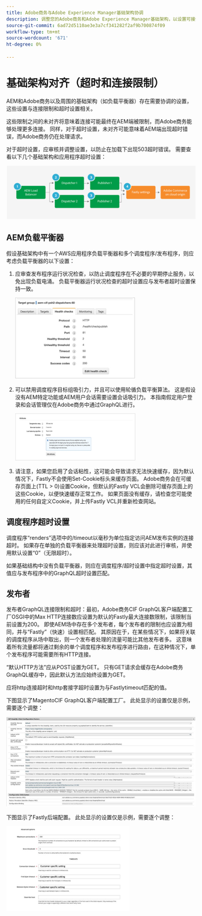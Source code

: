 ```yaml
---
title: Adobe商务与Adobe Experience Manager基础架构协调
description: 调整您的Adobe商务和Adobe Experience Manager基础架构，以设置可接受的超时和连接限制。
source-git-commit: 6ad72d5110ae3e3a7cf341282f2af9b700874f09
workflow-type: tm+mt
source-wordcount: '671'
ht-degree: 0%

---
```



# 基础架构对齐（超时和连接限制）

AEM和Adobe商务以及周围的基础架构（如负载平衡器）存在需要协调的设置，这些设置与连接限制和超时设置相关。

这些限制之间的未对齐将意味着连接可能最终在AEM端被限制，而Adobe商务能够处理更多连接。 同样，对于超时设置，未对齐可能意味着AEM端出现超时错误，而Adobe商务仍在处理请求。

对于超时设置，应审核并调整设置，以防止在加载下出现503超时错误。 需要查看以下几个基础架构和应用程序超时设置：

![描述AEM超时和连接限制的编号图](../assets/commerce-at-scale/timeout-settings.svg)

## AEM负载平衡器

假设基础架构中有一个AWS应用程序负载平衡器和多个调度程序/发布程序，则应考虑负载平衡器的以下设置：

1. 应审查发布程序运行状况检查，以防止调度程序在不必要的早期停止服务，以免出现负载电涌。 负载平衡器运行状况检查的超时设置应与发布者超时设置保持一致。

   ![显示AEM负载平衡器运行状况检查的屏幕截图](../assets/commerce-at-scale/health-checks.png)

1. 可以禁用调度程序目标组吸引力，并且可以使用轮循负载平衡算法。 这是假设没有AEM特定功能或AEM用户会话需要设置会话吸引力。 本指南假定用户登录和会话管理仅在Adobe商务中通过GraphQL进行。

   ![显示AEM会话粘性属性的屏幕截图](../assets/commerce-at-scale/session-stickiness.png)

1. 请注意，如果您启用了会话粘性，这可能会导致请求无法快速缓存，因为默认情况下，Fastly不会使用Set-Cookie标头来缓存页面。 Adobe商务会在可缓存页面上(TTL > 0)设置Cookie，但默认的Fastly VCL会删除可缓存页面上的这些Cookie，以便快速缓存正常工作。 如果页面没有缓存，请检查您可能使用的任何自定义Cookie，并上传Fastly VCL并重新检查网站。

## 调度程序超时设置

调度程序“renders”选项中的/timeout以毫秒为单位指定访问AEM发布实例的连接超时。 如果存在单独的负载平衡器来处理超时设置，则应该对此进行审核，并使用默认设置“0”（无限超时）。

如果基础结构中没有负载平衡器，则应在调度程序/超时设置中指定超时设置，其值应与发布程序中的GraphQL超时设置匹配。

## 发布者

发布者GraphQL连接限制和超时：最初，Adobe商务CIF GraphQL客户端配置工厂OSGI中的Max HTTP连接数应设置为默认的Fastly最大连接数限制，该限制当前设置为200。 即使AEM场中存在多个发布者，每个发布者的限制也应设置为相同，并与“Fastly”（快速）设置相匹配。 其原因在于，在某些情况下，如果将关联的调度程序从场中取出，则一个发布者处理的流量可能比其他发布者多。 这意味着所有流量都将通过剩余的单个调度程序和发布程序进行路由，在这种情况下，单个发布程序可能需要所有HTTP连接。

“默认HTTP方法”应从POST设置为GET。 只有GET请求会缓存在Adobe商务GraphQL缓存中，因此默认方法应始终设置为GET。

应将http连接超时和http套接字超时设置为与Fastlytimeout匹配的值。

下图显示了MagentoCIF GraphQL客户端配置工厂。 此处显示的设置仅是示例，需要逐个调整：

![商务集成框架配置设置屏幕截图](../assets/commerce-at-scale/cif-config.png)

下图显示了Fastly后端配置。 此处显示的设置仅是示例，需要逐个调整：

![Fastly的“商务管理员”配置设置屏幕截图](../assets/commerce-at-scale/cif-config-advanced.png)

